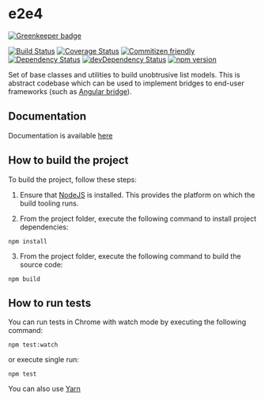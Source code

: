 # e2e4

[![Greenkeeper badge](https://badges.greenkeeper.io/eastbanctechru/e2e4.svg)](https://greenkeeper.io/)

[![Build Status](https://travis-ci.org/eastbanctechru/e2e4.svg?branch=master)](https://travis-ci.org/eastbanctechru/e2e4)
[![Coverage Status](https://coveralls.io/repos/github/eastbanctechru/e2e4/badge.svg?branch=master)](https://coveralls.io/github/eastbanctechru/e2e4?branch=master)
[![Commitizen friendly](https://img.shields.io/badge/commitizen-friendly-brightgreen.svg)](http://commitizen.github.io/cz-cli/)
[![Dependency Status](https://david-dm.org/eastbanctechru/e2e4.svg)](https://david-dm.org/eastbanctechru/e2e4)
[![devDependency Status](https://david-dm.org/eastbanctechru/e2e4/dev-status.svg)](https://david-dm.org/eastbanctechru/e2e4?type=dev)
[![npm version](https://badge.fury.io/js/e2e4.svg)](https://badge.fury.io/js/e2e4)

Set of base classes and utilities to build unobtrusive list models. 
This is abstract codebase which can be used to implement bridges to end-user frameworks (such as [Angular bridge](https://github.com/eastbanctechru/right-angled)).

## Documentation
Documentation is available [here](http://eastbanctechru.github.io/e2e4)

## How to build the project

To build the project, follow these steps:

1. Ensure that [NodeJS](http://nodejs.org/) is installed. This provides the platform on which the build tooling runs.

2. From the project folder, execute the following command to install project dependencies:

  ```shell
  npm install
  ```
3. From the project folder, execute the following command to build the source code:

  ```shell
  npm build
  ```
## How to run tests

You can run tests in Chrome with watch mode by executing the following command: 

  ```shell
  npm test:watch
  ```
  or execute single run:
  
  ```shell
  npm test
  ```

You can also use [Yarn](https://yarnpkg.com/)
